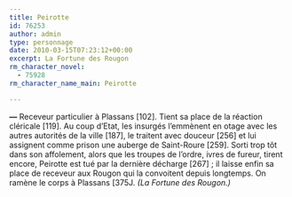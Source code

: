 ```yaml
---
title: Peirotte
id: 76253
author: admin
type: personnage
date: 2010-03-15T07:23:12+00:00
excerpt: La Fortune des Rougon
rm_character_novel:
  - 75928
rm_character_name_main: Peirotte

---
```

**—** Receveur particulier à Plassans [102]. Tient sa place de la réaction cléricale [119]. Au coup d&rsquo;Etat, les insurgés l&rsquo;emmènent en otage avec les autres autorités de la ville [187], le traitent avec douceur [256] et lui assignent comme prison une auberge de Saint-Roure [259]. Sorti trop tôt dans son affolement, alors que les troupes de l&rsquo;ordre, ivres de fureur, tirent encore, Peirotte est tué par la dernière décharge [267] ; il laisse enfin sa place de receveur aux Rougon qui la convoitent depuis longtemps. On ramène le corps à Plassans [375J. _(La Fortune des Rougon.)_